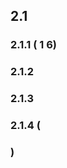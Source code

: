 










## 2.1 

### 2.1.1 ( 1 6) 

### 2.1.2 

### 2.1.3 

### 2.1.4 ( 

### ) 













































